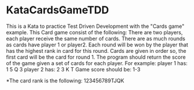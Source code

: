 # KataCardsGameTDD
This is a Kata to practice Test Driven Development with the "Cards game" example.
This Card game consist of the following:
  There are two players, each player receive the same number of cards. There are as much rounds as cards have player 1 or player2.
  Each round will be won by the player that has the highest rank in card for this round. Cards are given in order so, the first card
  will be the card for round 1. The program should return the score of the game given a set of cards for each player.
  For example:
    player 1 has: 1 5 Q 3
    player 2 has: 2 3 K T
    Game score should be: 1-3
  
  
  *The card rank is the following: 123456789TJQK
